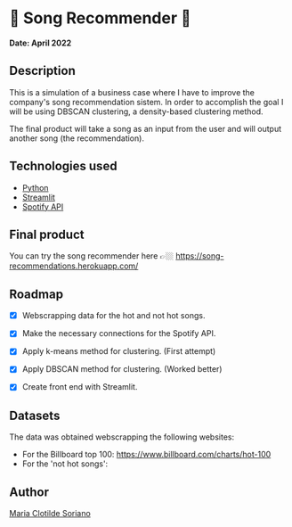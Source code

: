 # **🎵 Song Recommender 🎵**

**Date: April 2022**


## Description
This is a simulation of a business case where I have to improve the company's song recommendation sistem.
In order to accomplish the goal I will be using DBSCAN clustering, a density-based clustering method.

The final product will take a song as an input from the user and will output another song (the recommendation).

## Technologies used
- [Python](https://www.python.org/)
- [Streamlit](https://streamlit.io/)
- [Spotify API](https://developer.spotify.com/documentation/web-api/)

## Final product
You can try the song recommender here 👉🏼 https://song-recommendations.herokuapp.com/

## Roadmap
- [x] Webscrapping data for the hot and not hot songs.
- [x] Make the necessary connections for the Spotify API.
- [x] Apply k-means method for clustering. (First attempt)
- [x] Apply DBSCAN method for clustering. (Worked better)
- [x] Create front end with Streamlit.


## Datasets
The data was obtained webscrapping the following websites:
- For the Billboard top 100: https://www.billboard.com/charts/hot-100
- For the 'not hot songs': 

## Author
[Maria Clotilde Soriano](https://www.linkedin.com/in/sorianom/)

